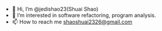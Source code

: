 - 👋 Hi, I’m @jedishao23(Shuai Shao)
- 👀 I’m interested in software refactoring, program analysis. 
- 📫 How to reach me shaoshuai2326@gmail.com

<!---
jedishao23/jedishao23 is a ✨ special ✨ repository because its `README.md` (this file) appears on your GitHub profile.
You can click the Preview link to take a look at your changes.
--->
